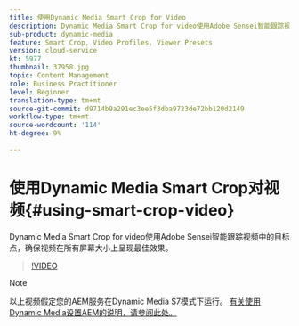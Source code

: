 ```yaml
---
title: 使用Dynamic Media Smart Crop for Video
description: Dynamic Media Smart Crop for video使用Adobe Sensei智能跟踪视频中的目标点，确保视频在所有屏幕大小上呈现最佳效果。
sub-product: dynamic-media
feature: Smart Crop, Video Profiles, Viewer Presets
version: cloud-service
kt: 5977
thumbnail: 37958.jpg
topic: Content Management
role: Business Practitioner
level: Beginner
translation-type: tm+mt
source-git-commit: d9714b9a291ec3ee5f3dba9723de72bb120d2149
workflow-type: tm+mt
source-wordcount: '114'
ht-degree: 9%

---
```



# 使用Dynamic Media Smart Crop对视频{#using-smart-crop-video}

Dynamic Media Smart Crop for video使用Adobe Sensei智能跟踪视频中的目标点，确保视频在所有屏幕大小上呈现最佳效果。

>[!VIDEO](https://video.tv.adobe.com/v/37958/?quality=12)

>[!NOTE]
>
>以上视频假定您的AEM服务在Dynamic Media S7模式下运行。 [有关使用Dynamic Media设置AEM的说明，请参阅此处。](https://docs.adobe.com/content/help/zh-Hans/experience-manager-cloud-service/assets/dynamicmedia/config-dm.html)

